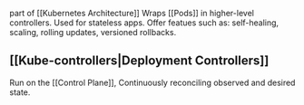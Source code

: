 part of [[Kubernetes Architecture]]
Wraps [[Pods]] in higher-level controllers. Used for stateless apps. Offer featues such as: self-healing, scaling, rolling updates, versioned rollbacks.

## [[Kube-controllers|Deployment Controllers]]
Run on the [[Control Plane]], Continuously reconciling observed and desired state.